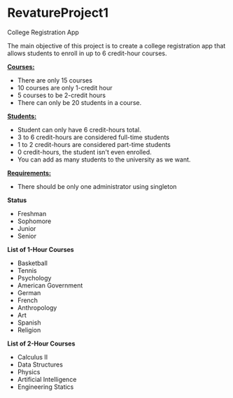 # RevatureProject1
College Registration App

The main objective of this project is to create a college registration app that allows students to enroll in up to 6 credit-hour courses.

<b><u>Courses:</u></b>
+ There are only 15 courses
+ 10 courses are only 1-credit hour
+ 5 courses to be 2-credit hours
+ There can only be 20 students in a course.

<b><u>Students:</u></b>
+ Student can only have 6 credit-hours total.
+ 3 to 6 credit-hours are considered full-time students
+ 1 to 2 credit-hours are considered part-time students
+ 0 credit-hours, the student isn't even enrolled.
+ You can add as many students to the university as we want.

<b><u>Requirements:</u></b>
+ There should be only one administrator using singleton 


<b>Status</b>
- Freshman
- Sophomore
- Junior
- Senior

<b>List of 1-Hour Courses</b>
- Basketball
- Tennis
- Psychology
- American Government
- German
- French
- Anthropology
- Art
- Spanish
- Religion

<b>List of 2-Hour Courses</b>
- Calculus II
- Data Structures
- Physics
- Artificial Intelligence
- Engineering Statics
